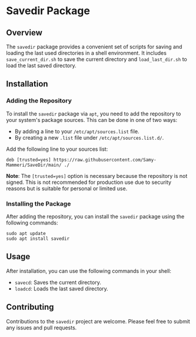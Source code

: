 # Savedir Package

## Overview

The `savedir` package provides a convenient set of scripts for saving and loading the last used directories in a shell environment. It includes `save_current_dir.sh` to save the current directory and `load_last_dir.sh` to load the last saved directory.

## Installation

### Adding the Repository

To install the `savedir` package via `apt`, you need to add the repository to your system's package sources. This can be done in one of two ways:

- By adding a line to your `/etc/apt/sources.list` file.
- By creating a new `.list` file under `/etc/apt/sources.list.d/`.

Add the following line to your sources list:

 ```
deb [trusted=yes] https://raw.githubusercontent.com/Samy-Mammeri/SaveDir/main/ ./
 ```

**Note**: The `[trusted=yes]` option is necessary because the repository is not signed. This is not recommended for production use due to security reasons but is suitable for personal or limited use.

### Installing the Package

After adding the repository, you can install the `savedir` package using the following commands:

 ```
 sudo apt update
 sudo apt install savedir
 ```

## Usage

After installation, you can use the following commands in your shell:

- `savecd`: Saves the current directory.
- `loadcd`: Loads the last saved directory.

## Contributing

Contributions to the `savedir` project are welcome. Please feel free to submit any issues and pull requests.

